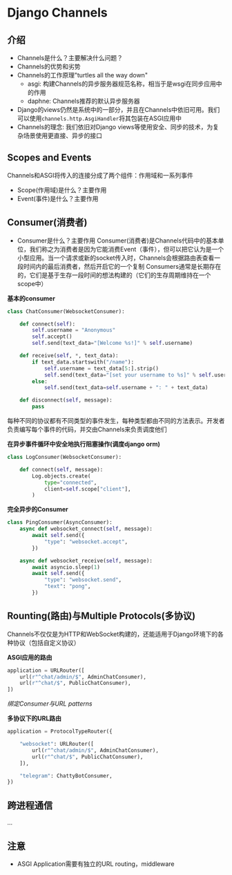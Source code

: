 # Django Channels

## 介绍
* Channels是什么？主要解决什么问题？
* Channels的优势和劣势
* Channels的工作原理"turtles all the way down"
    * asgi: 构建Channels的异步服务器规范名称，相当于是wsgi在同步应用中的作用
    * daphne: Channels推荐的默认异步服务器
* Django的views仍然是系统中的一部分，并且在Channels中依旧可用。我们可以使用`channels.http.AsgiHandler`将其包装在ASGI应用中
* Channels的理念: 我们依旧对Django views等使用安全、同步的技术，为复杂场景使用更直接、异步的接口


## Scopes and Events
Channels和ASGI将传入的连接分成了两个组件：作用域和一系列事件
* Scope(作用域)是什么？主要作用
* Event(事件)是什么？主要作用


## Consumer(消费者)
* Consumer是什么？主要作用
    Consumer(消费者)是Channels代码中的基本单位，我们称之为消费者是因为它能消费Event（事件），但可以把它认为是一个小型应用。当一个请求或新的socket传入时，Channels会根据路由表查看一段时间内的最后消费者，然后开启它的一个复制
    Consumers通常是长期存在的，它们是基于生存一段时间的想法构建的（它们的生存周期维持在一个scope中）

<b>基本的consumer</b>
```python
class ChatConsumer(WebsocketConsumer):

    def connect(self):
        self.username = "Anonymous"
        self.accept()
        self.send(text_data="[Welcome %s!]" % self.username)

    def receive(self, *, text_data):
        if text_data.startswith("/name"):
            self.username = text_data[5:].strip()
            self.send(text_data="[set your username to %s]" % self.username)
        else:
            self.send(text_data=self.username + ": " + text_data)

    def disconnect(self, message):
        pass
```
每种不同的协议都有不同类型的事件发生，每种类型都由不同的方法表示。开发者负责编写每个事件的代码，并交由Channels来负责调度他们

<b>在异步事件循环中安全地执行阻塞操作(调度django orm)</b>
```python
class LogConsumer(WebsocketConsumer):

    def connect(self, message):
        Log.objects.create(
            type="connected",
            client=self.scope["client"],
        )
```

<b>完全异步的Consumer</b>
```python
class PingConsumer(AsyncConsumer):
    async def websocket_connect(self, message):
        await self.send({
            "type": "websocket.accept",
        })

    async def websocket_receive(self, message):
        await asyncio.sleep(1)
        await self.send({
            "type": "websocket.send",
            "text": "pong",
        })
```


## Rounting(路由)与Multiple Protocols(多协议)
Channels不仅仅是为HTTP和WebSocket构建的，还能适用于Django环境下的各种协议（包括自定义协议）

<b>ASGI应用的路由</b>
```python
application = URLRouter([
    url(r"^chat/admin/$", AdminChatConsumer),
    url(r"^chat/$", PublicChatConsumer),
])
```
*绑定Consumer与URL patterns*

<b>多协议下的URL路由</b>
```python
application = ProtocolTypeRouter({

    "websocket": URLRouter([
        url(r"^chat/admin/$", AdminChatConsumer),
        url(r"^chat/$", PublicChatConsumer),
    ]),

    "telegram": ChattyBotConsumer,
})
```


## 跨进程通信
...


## 注意
* ASGI Application需要有独立的URL routing，middleware

